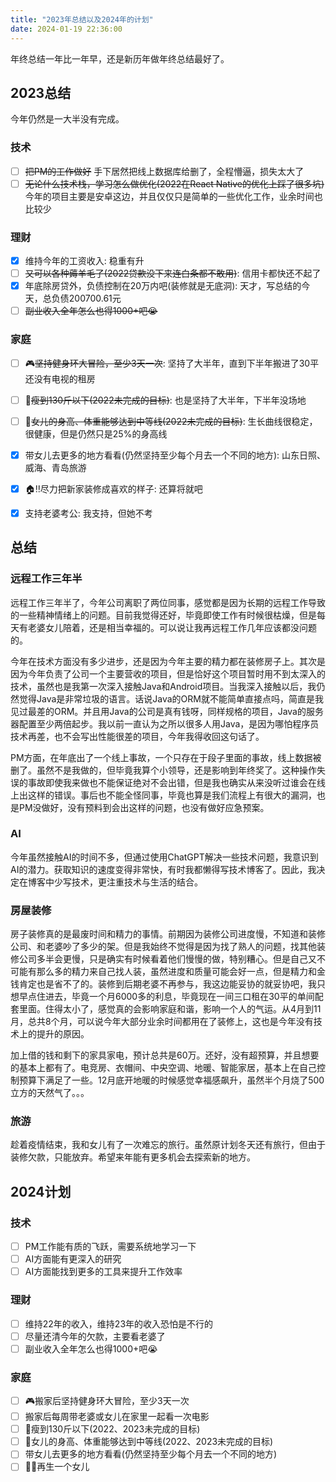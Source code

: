 ```yaml
---
title: "2023年总结以及2024年的计划"
date: 2024-01-19 22:36:00
---
```


年终总结一年比一年早，还是新历年做年终总结最好了。

## 2023总结

今年仍然是一大半没有完成。

<!--more-->

### 技术

- [ ] ~~把PM的工作做好~~  手下居然把线上数据库给删了，全程懵逼，损失太大了
- [ ] ~~无论什么技术栈，学习怎么做优化(2022在React Native的优化上踩了很多坑)~~ 今年的项目主要是安卓这边，并且仅仅只是简单的一些优化工作，业余时间也比较少

### 理财

- [x] 维持今年的工资收入: 稳重有升
- [ ] ~~又可以各种薅羊毛了(2022贷款没下来连白条都不敢用)~~: 信用卡都快还不起了
- [x] 年底除房贷外，负债控制在20万内吧(装修就是无底洞): 天才，写总结的今天，总负债200700.61元
- [ ] ~~副业收入全年怎么也得1000+吧😭~~

### 家庭

- [ ] 🎮~~坚持健身环大冒险，至少3天一次~~: 坚持了大半年，直到下半年搬进了30平还没有电视的租房
- [ ] 🏃~~瘦到130斤以下(2022未完成的目标)~~: 也是坚持了大半年，下半年没场地
- [ ] 👧~~女儿的身高、体重能够达到中等线(2022未完成的目标)~~: 生长曲线很稳定，很健康，但是仍然只是25%的身高线
- [x] 带女儿去更多的地方看看(仍然坚持至少每个月去一个不同的地方): 山东日照、威海、青岛旅游
- [x] 🏠‼️尽力把新家装修成喜欢的样子: 还算将就吧
- [x] 支持老婆考公: 我支持，但她不考


## 总结

### 远程工作三年半

远程工作三年半了，今年公司离职了两位同事，感觉都是因为长期的远程工作导致的一些精神情绪上的问题。目前我觉得还好，毕竟即使工作有时候很枯燥，但是每天有老婆女儿陪着，还是相当幸福的。可以说让我再远程工作几年应该都没问题的。

今年在技术方面没有多少进步，还是因为今年主要的精力都在装修房子上。其次是因为今年负责了公司一个主要营收的项目，但是恰好这个项目暂时用不到太深入的技术，虽然也是我第一次深入接触Java和Android项目。当我深入接触以后，我仍然觉得Java是非常垃圾的语言。话说Java的ORM就不能简单直接点吗，简直是我见过最差的ORM。并且用Java的公司是真有钱呀，同样规格的项目，Java的服务器配置至少两倍起步。我以前一直认为之所以很多人用Java，是因为哪怕程序员技术再差，也不会写出性能很差的项目，今年我得收回这句话了。

PM方面，在年底出了一个线上事故，一个只存在于段子里面的事故，线上数据被删了。虽然不是我做的，但毕竟我算个小领导，还是影响到年终奖了。这种操作失误的事故即使我来做也不能保证绝对不会出错，但是我也确实从来没听过谁会在线上出这样的错误。事后也不能全怪同事，毕竟也算是我们流程上有很大的漏洞，也是PM没做好，没有预料到会出这样的问题，也没有做好应急预案。

### AI

今年虽然接触AI的时间不多，但通过使用ChatGPT解决一些技术问题，我意识到AI的潜力。获取知识的速度变得非常快，有时我都懒得写技术博客了。因此，我决定在博客中少写技术，更注重技术与生活的结合。

### 房屋装修

房子装修真的是最废时间和精力的事情。前期因为装修公司进度慢，不知道和装修公司、和老婆吵了多少的架。但是我始终不觉得是因为找了熟人的问题，找其他装修公司多半会更慢，只是确实有时候看着他们慢慢的做，特别糟心。但是自己又不可能有那么多的精力来自己找人装，虽然进度和质量可能会好一点，但是精力和金钱肯定也是省不了的。装修到后期老婆不再参与，我这边能妥协的就妥协吧，我只想早点住进去，毕竟一个月6000多的利息，毕竟现在一间三口租在30平的单间配套里面。住得太小了，感觉真的会影响家庭和谐，影响一个人的气运。从4月到11月，总共8个月，可以说今年大部分业余时间都用在了装修上，这也是今年没有技术上的提升的原因。

加上借的钱和剩下的家具家电，预计总共是60万。还好，没有超预算，并且想要的基本上都有了。电竞房、衣帽间、中央空调、地暖、智能家居，基本上在自己控制预算下满足了一些。12月底开地暖的时候感觉幸福感飙升，虽然半个月烧了500立方的天然气了。。。

### 旅游

趁着疫情结束，我和女儿有了一次难忘的旅行。虽然原计划冬天还有旅行，但由于装修欠款，只能放弃。希望来年能有更多机会去探索新的地方。

## 2024计划

### 技术

- [ ] PM工作能有质的飞跃，需要系统地学习一下
- [ ] AI方面能有更深入的研究
- [ ] AI方面能找到更多的工具来提升工作效率

### 理财

- [ ] 维持22年的收入，维持23年的收入恐怕是不行的
- [ ] 尽量还清今年的欠款，主要看老婆了
- [ ] 副业收入全年怎么也得1000+吧😭

### 家庭

- [ ] 🎮搬家后坚持健身环大冒险，至少3天一次
- [ ] 搬家后每周带老婆或女儿在家里一起看一次电影
- [ ] 🏃瘦到130斤以下(2022、2023未完成的目标)
- [ ] 👧女儿的身高、体重能够达到中等线(2022、2023未完成的目标)
- [ ] 带女儿去更多的地方看看(仍然坚持至少每个月去一个不同的地方)
- [ ] 👧👧再生一个女儿

